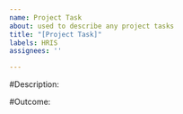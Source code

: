 ```yaml
---
name: Project Task
about: used to describe any project tasks
title: "[Project Task]"
labels: HRIS
assignees: ''

---
```


#Description:

#Outcome:
